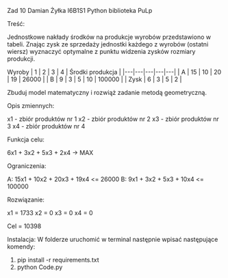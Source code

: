 Zad 10
Damian Żyłka I6B1S1
Python biblioteka PuLp

Treść:

Jednostkowe nakłady środków na produkcje wyrobów przedstawiono w tabeli. Znając zysk ze
sprzedaży jednostki każdego z wyrobów (ostatni wiersz) wyznaczyć optymalne z punktu widzenia
zysków rozmiary produkcji.

Wyroby
| 1 | 2 | 3 | 4 | Środki produkcja |
|---|---|---|---|---|
| A | 15 | 10 | 20 | 19 | 26000 |
| B | 9 | 3 | 5 | 10 | 100000 |
| Zysk | 6 | 3 | 5 | 2 |

Zbuduj model matematyczny i rozwiąż zadanie metodą geometryczną.

Opis zmiennych:

x1 - zbiór produktów nr 1
x2 - zbiór produktów nr 2
x3 - zbiór produktów nr 3
x4 - zbiór produktów nr 4

Funkcja celu:

6x1 + 3x2 + 5x3 + 2x4 -> MAX

Ograniczenia:

A: 15x1 + 10x2 + 20x3 + 19x4 <= 26000
B: 9x1 + 3x2 + 5x3 + 10x4 <= 100000

Rozwiązanie:

x1 = 1733
x2 = 0
x3 = 0
x4 = 0

Cel = 10398

Instalacja:
W folderze uruchomić w terminal następnie wpisać następujące komendy: 
1) pip install -r requirements.txt
2) python Code.py

